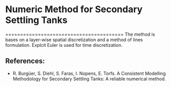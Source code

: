 # Numeric Method for Secondary Settling Tanks
========================================
The method is bases on a layer-wise spatial discretization and a 
method of lines formulation. Explcit Euler is used for time discretization.


References:
-------------
- R. Burgüer, S. Diehl, S. Faras, I. Nopens, E. Torfs. A Consistent Modelling
Methodology for Secondary Settling Tanks: A reliable numerical method.


